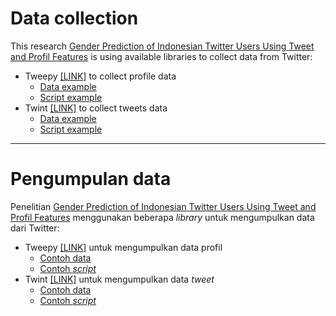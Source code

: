 # Data collection
This research <a href="https://jiki.cs.ui.ac.id/index.php/jiki/article/view/1079">Gender Prediction of Indonesian Twitter Users Using Tweet and Profil Features</a> is using available libraries to collect data from Twitter:

- Tweepy [[LINK]](https://github.com/tweepy/tweepy) to collect profile data
  - [Data example](df_structured.xlsx)
  - [Script example](../jupyter-notebook/Data%20Collection%20(Structured).ipynb)
- Twint [[LINK]](https://github.com/twintproject/twint) to collect tweets data
  - [Data example](ridwankamil.csv)
  - [Script example](../jupyter-notebook/Data%20Collection%20(Tweet).ipynb)
    
---

# Pengumpulan data
Penelitian <a href="https://jiki.cs.ui.ac.id/index.php/jiki/article/view/1079">Gender Prediction of Indonesian Twitter Users Using Tweet and Profil Features</a> menggunakan beberapa *library* untuk mengumpulkan data dari Twitter:

- Tweepy [[LINK]](https://github.com/tweepy/tweepy) untuk mengumpulkan data profil
  - [Contoh data](df_structured.xlsx)
  - [Contoh *script*](../jupyter-notebook/Data%20Collection%20(Structured).ipynb)
- Twint [[LINK]](https://github.com/twintproject/twint) untuk mengumpulkan data *tweet*
  - [Contoh data](ridwankamil.csv)
  - [Contoh *script*](../jupyter-notebook/Data%20Collection%20(Tweet).ipynb)
